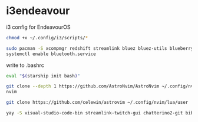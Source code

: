 # i3endeavour
i3 config for EndeavourOS

```bash
chmod +x ~/.config/i3/scripts/*
```

```bash
sudo pacman -S xcompmgr redshift streamlink bluez bluez-utils blueberry telegram-desktop neovim github-cli npm nodejs ttf-fira-code ttf-hack starship
systemctl enable bluetooth.service
```
write to .bashrc
```bash
eval "$(starship init bash)"
```
```bash
git clone --depth 1 https://github.com/AstroNvim/AstroNvim ~/.config/nvim
nvim
```
```bash
git clone https://github.com/celewin/astrovim ~/.config/nvim/lua/user
```
```bash
yay -S visual-studio-code-bin streamlink-twitch-gui chatterino2-git bibata-cursor-theme
```

